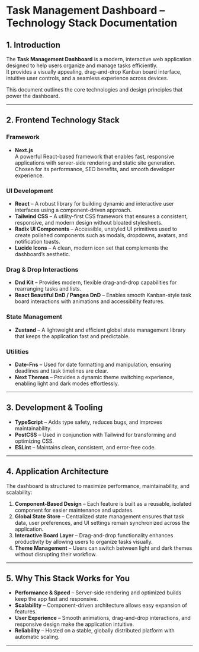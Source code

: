 # Task Management Dashboard – Technology Stack Documentation

## 1. Introduction
The **Task Management Dashboard** is a modern, interactive web application designed to help users organize and manage tasks efficiently.  
It provides a visually appealing, drag-and-drop Kanban board interface, intuitive user controls, and a seamless experience across devices.

This document outlines the core technologies and design principles that power the dashboard.

---

## 2. Frontend Technology Stack

### **Framework**
- **Next.js**  
  A powerful React-based framework that enables fast, responsive applications with server-side rendering and static site generation.  
  Chosen for its performance, SEO benefits, and smooth developer experience.

### **UI Development**
- **React** – A robust library for building dynamic and interactive user interfaces using a component-driven approach.
- **Tailwind CSS** – A utility-first CSS framework that ensures a consistent, responsive, and modern design without bloated stylesheets.
- **Radix UI Components** – Accessible, unstyled UI primitives used to create polished components such as modals, dropdowns, avatars, and notification toasts.
- **Lucide Icons** – A clean, modern icon set that complements the dashboard’s aesthetic.

### **Drag & Drop Interactions**
- **Dnd Kit** – Provides modern, flexible drag-and-drop capabilities for rearranging tasks and lists.
- **React Beautiful DnD / Pangea DnD** – Enables smooth Kanban-style task board interactions with animations and accessibility features.

### **State Management**
- **Zustand** – A lightweight and efficient global state management library that keeps the application fast and predictable.

### **Utilities**
- **Date-Fns** – Used for date formatting and manipulation, ensuring deadlines and task timelines are clear.
- **Next Themes** – Provides a dynamic theme switching experience, enabling light and dark modes effortlessly.

---

## 3. Development & Tooling
- **TypeScript** – Adds type safety, reduces bugs, and improves maintainability.
- **PostCSS** – Used in conjunction with Tailwind for transforming and optimizing CSS.
- **ESLint** – Maintains clean, consistent, and error-free code.

---

## 4. Application Architecture
The dashboard is structured to maximize performance, maintainability, and scalability:

1. **Component-Based Design** – Each feature is built as a reusable, isolated component for easier maintenance and updates.  
2. **Global State Store** – Centralized state management ensures that task data, user preferences, and UI settings remain synchronized across the application.  
3. **Interactive Board Layer** – Drag-and-drop functionality enhances productivity by allowing users to organize tasks visually.  
4. **Theme Management** – Users can switch between light and dark themes without disrupting their workflow.

---

## 5. Why This Stack Works for You
- **Performance & Speed** – Server-side rendering and optimized builds keep the app fast and responsive.  
- **Scalability** – Component-driven architecture allows easy expansion of features.  
- **User Experience** – Smooth animations, drag-and-drop interactions, and responsive design make the application intuitive.  
- **Reliability** – Hosted on a stable, globally distributed platform with automatic scaling.  

---
